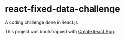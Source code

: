 # react-fixed-data-challenge
A coding challenge done in React.js

This project was bootstrapped with [Create React App](https://github.com/facebookincubator/create-react-app).
